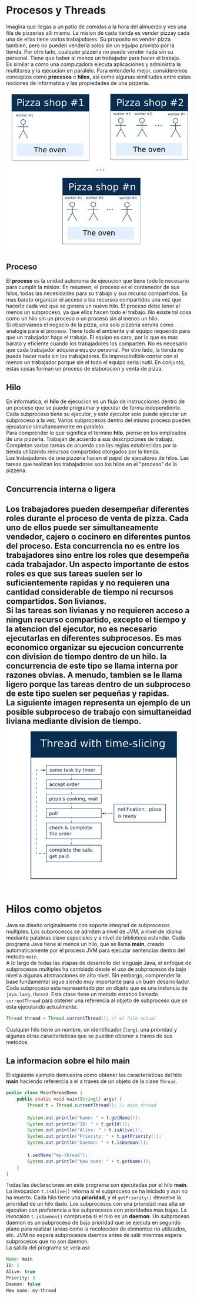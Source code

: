 # Procesos y Threads
Imagina que llegas a un patio de comidas a la hora del almuerzo y ves una fila de pizzerias alli mismo. La mision de cada tienda es vender pizzay cada una de ellas tiene varios trabajadores. Su proposito es vender pizza tambien, pero no pueden venderla solos sin un equipo provisto por la tienda. Por otro lado, cualquier pizzeria no puede vender nada sin su personal. Tiene que haber al menos un trabajador para hacer el trabajo.  
Es similar a como una computadora ejecuta aplicaciones y administra la multitarea y la ejecucion en paralelo. Para entenderlo mejor, consideremos conceptos como **procesos** e **hilos**, asi como algunas similitudes entre estas nociones de informatica y las propiedades de una pizzeria.
![pizza shop](img/06.svg)

## Proceso
El **proceso** es la unidad autonoma de ejecucion que tiene todo lo necesario para cumplir la mision. En resumen, el proceso es el contenedor de sus hilos, todas las necesidades para su trabajo y sus recurso compartidos. Es mas barato organizar el acceso a los recursos compartidos una vez que hacerlo cada vez que se genera un nuevo hilo. El proceso debe tener al menos un subproceso, ya que ellos hacen todo el trabajo. No existe tal cosa como un hilo sin un proceso o un proceso sin al menos un hilo.  
Si observamos el negocio de la pizza, una sola pizzeria servira como analogia para el proceso. Tiene todo el ambiente y el equipo requerido para que un trabajador haga el trabajo. El equipo es caro, por lo que es mas barato y eficiente cuando los trabajadores los comparten. No es necesario que cada trabajador adquiera equipo personal. Por otro lado, la tienda no puede hacer nada sin los trabajadores. Es imprescindible contar con al menos un trabajador porque sin el todo el equipo seria inutil. En conjunto, estas cosas forman un proceso de elaboracion y venta de pizza.

## Hilo
En informatica, el **hilo** de ejecucion es un flujo de instrucciones dentro de un proceso que se puede programar y ejecutar de forma independiente. Cada subproceso tiene su ejecutor, y este ejecutor solo puede ejecutar un subproceso a la vez. Varios subprocesos dentro del mismo proceso pueden ejecutarse simultaneamente en paralelo.  
Para comprender lo que significa el termino **hilo**, piense en los empleados de una pizzeria. Trabajan de acuerdo a sus descripciones de trabajo. Completan varias tareas de acuerdo con las reglas establecidas por la tienda utilizando recursos compartidos otorgados por la tienda.  
Los trabajadores de una pizzeria hacen el papel de ejecutores de hilos. Las tareas que realizan los trabajadores son los hilos en el "proceso" de la pizzeria.  

## Concurrencia interna o ligera
Los trabajadores pueden desempeñar diferentes roles durante el proceso de venta de pizza. Cada uno de ellos puede ser simultaneamente vendedor, cajero o cocinero en diferentes puntos del proceso. Esta concurrencia no es entre los trabajadores sino entre los roles que desempeña cada trabajador. Un aspecto importante de estos roles es que sus tareas suelen ser lo suficientemente rapidas y no requieren una cantidad considerable de tiempo ni recursos compartidos. Son **livianos**.  
Si las tareas son livianas y no requieren acceso a ningun recurso compartido, excepto el tiempo y la atencion del ejecutor, no es necesario ejecutarlas en diferentes subprocesos. Es mas economico organizar su ejecucion concurrente con division de tiempo **dentro de un hilo**. la concurrencia de este tipo se llama interna por razones obvias. A menudo, tambien se le llama ligero porque las tareas dentro de un subproceso de este tipo suelen ser pequeñas y rapidas.  
La siguiente imagen representa un ejemplo de un posible subproceso de trabajo con simultaneidad liviana mediante division de tiempo.
![multi-hilo](img/07.svg)
---

# Hilos como objetos
Java se diseño originalmente con soporte integrad de subprocesos multiples. Los subprocesos se admiten a nivel de JVM, a nivel de idioma mediante palabras clave especiales y a nivel de biblioteca estandar. Cada programa Java tiene al menos un hilo, que se llama **main**, creado automaticamente por el proceso JVM para ejecutar sentencias dentro del metodo `main`.  
A lo largo de todas las etapas de desarrollo del lenguaje Java, el enfoque de subprocesos multiples ha cambiado desde el uso de subprocesos de bajo nivel a algunas abstracciones de alto nivel. Sin embargo, comprender la base fundamental sigue siendo muy importante para un buen desarrollador.  
Cada subproceso esta representado por un objeto que es una instancia de `java.lang.Thread`. Esta clase tiene un metodo estatico llamado `currentThread` para obtener una referencia al objeto de subproceso que se esta ejecutando actualmente.
~~~java
Thread thread = Thread.currentThread(); // el hilo actual
~~~
Cualquier hilo tiene un nombre, un identificador (`long`), una prioridad y algunas otras caracteristicas que se pueden obtener a traves de sus metodos.

## La informacion sobre el hilo main
El siguiente ejemplo demuestra como obtener las caracteristicas del hilo **main** haciendo referencia a el a traves de un objeto de la clase `Thread`.
~~~java
public class MainThreadDemo {
    public static void main(String[] args) {
        Thread t = Thread.currentThread(); // main thread

        System.out.println("Name: " + t.getName());
        System.out.println("ID: " + t.getId());
        System.out.println("Alive: " + t.isAlive());
        System.out.println("Priority: " + t.getPriority());
        System.out.println("Daemon: " + t.isDaemon());

        t.setName("my-thread");
        System.out.println("New name: " + t.getName());
    }
}
~~~
Todas las declaraciones en este programa son ejecutadas por el hilo **main**.  
La invocacion `t.isAlive()` retorna si el subproceso se ha iniciado y aun no ha muerto. Cada hilo tiene una **prioridad**, y el `getPriority()` devuelve la prioridad de un hilo dado. Los subprocesos con una prioridad mas alta se ejecutan con preferencia a los subprocesos con prioridades mas bajas. La invocaion `t.isDaemon()` comprueba si el hilo es un **daemon**. Un subproceso daemon es un subproceso de baja prioridad que se ejecuta en segundo plano para realizar tareas como la recoleccion de elementos no utilizados, etc. JVM no espera subprocesos daemos antes de salir mientras espera subprocesos que no son daemon.  
La salida del programa se vera asi:
~~~java
Name: main
ID: 1
Alive: true
Priority: 5
Daemon: false
New name: my-thread
~~~
